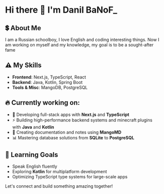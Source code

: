 # Hi there 👋 I'm Danil BaNoF_

## 💲 About Me
I am a Russian schoolboy, I love English and coding interesting things. Now I am working on myself and my knowledge, my goal is to be a sought-after fame

## ⚠️ My Skills
- **Frontend**: Next.js, TypeScript, React  
- **Backend**: Java, Kotlin, Spring Boot  
- **Tools & Misc**: MangoDB, PostgreSQL  

## 🔥 Currently working on:
- 🚀 Developing full-stack apps with **Next.js** and **TypeScript**  
- ⚡ Building high-performance backend systems and minecraft plugins with **Java** and **Kotlin**  
- 📝 Creating documentation and notes using **MangoMD**  
- 📊 Mastering database solutions from **SQLite** to **PostgreSQL**  

## 🌱 Learning Goals
- Speak English fluently
- Exploring **Kotlin** for multiplatform development  
- Optimizing TypeScript type systems for large-scale apps  

Let's connect and build something amazing together!
